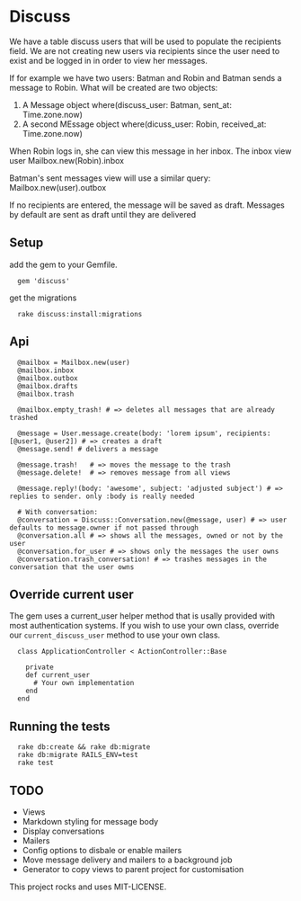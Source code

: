 # Discuss

We have a table discuss users that will be used to populate the recipients field.
We are not creating new users via recipients since the user need to exist and be logged in in order to view her messages.

If for example we have two users: Batman and Robin and Batman sends a message to Robin. What will be created are two objects:
1. A Message object where(discuss_user: Batman, sent_at: Time.zone.now)
2. A second MEssage object where(dicuss_user: Robin, received_at: Time.zone.now)

When Robin logs in, she can view this message in her inbox.
The inbox view user Mailbox.new(Robin).inbox

Batman's sent messages view will use a similar query:
Mailbox.new(user).outbox


If no recipients are entered, the message will be saved as draft.
Messages by default are sent as draft until they are delivered

## Setup

add the gem to your Gemfile.

```
  gem 'discuss'
```

get the migrations

```
  rake discuss:install:migrations
```

## Api

```
  @mailbox = Mailbox.new(user)
  @mailbox.inbox
  @mailbox.outbox
  @mailbox.drafts
  @mailbox.trash

  @mailbox.empty_trash! # => deletes all messages that are already trashed

  @message = User.message.create(body: 'lorem ipsum', recipients: [@user1, @user2]) # => creates a draft
  @message.send! # delivers a message

  @message.trash!   # => moves the message to the trash
  @message.delete!  # => removes message from all views

  @message.reply!(body: 'awesome', subject: 'adjusted subject') # => replies to sender. only :body is really needed

  # With conversation:
  @conversation = Discuss::Conversation.new(@message, user) # => user defaults to message.owner if not passed through
  @conversation.all # => shows all the messages, owned or not by the user
  @conversation.for_user # => shows only the messages the user owns
  @conversation.trash_conversation! # => trashes messages in the conversation that the user owns
```


## Override current user

The gem uses a current_user helper method that is usally provided with most authentication systems.
If you wish to use your own class, override our `current_discuss_user` method to use your own class.

```
  class ApplicationController < ActionController::Base

    private
    def current_user
      # Your own implementation
    end
  end
```

## Running the tests

```
  rake db:create && rake db:migrate
  rake db:migrate RAILS_ENV=test
  rake test
```

## TODO

* Views
* Markdown styling for message body
* Display conversations
* Mailers
* Config options to disbale or enable mailers
* Move message delivery and mailers to a background job
* Generator to copy views to parent project for customisation

This project rocks and uses MIT-LICENSE.
